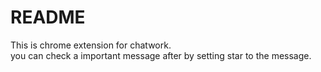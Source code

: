 # README
This is chrome extension for chatwork.  
you can check a important message after by setting star to the message.

